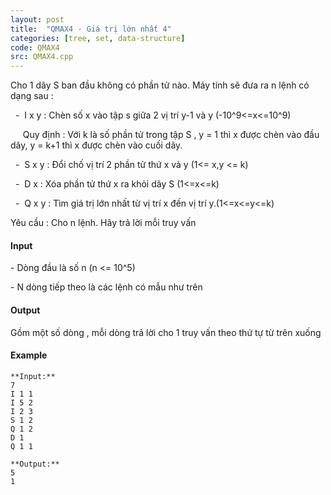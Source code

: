 ```yaml
---
layout: post
title:  "QMAX4 - Giá trị lớn nhất 4"
categories: [tree, set, data-structure]
code: QMAX4
src: QMAX4.cpp
---
```




Cho 1 dãy S ban đầu không có phần tử nào. Máy tính sẽ đưa ra n lệnh có dạng sau :

  -  I x y : Chèn số x vào tập s giữa 2 vị trí y-1 và y (-10^9<=x<=10^9)

     Quy định : Với k là số phần tử trong tập S , y = 1 thì x được chèn vào đầu dãy, y = k+1 thì x được chèn vào cuối dãy.

  -  S x y : Đổi chố vị trí 2 phần tử thứ x và y (1<= x,y <= k)

  -  D x : Xóa phần tử thứ x ra khỏi dãy S (1<=x<=k)

  -  Q x y : Tìm giá trị lớn nhất từ vị trí x đến vị trí y.(1<=x<=y<=k)

Yêu cầu : Cho n lệnh. Hãy trả lời mỗi truy vấn

#### Input

\- Dòng đầu là số n (n <= 10^5)

\- N dòng tiếp theo là các lệnh có mẫu như trên

#### Output

Gồm một số dòng , mỗi dòng trả lời cho 1 truy vấn theo thứ tự từ trên xuống

#### Example

```
**Input:**  
7  
I 1 1  
I 5 2  
I 2 3  
S 1 2  
Q 1 2  
D 1  
Q 1 1  
  
**Output:**  
5  
1
```

<!--more-->

